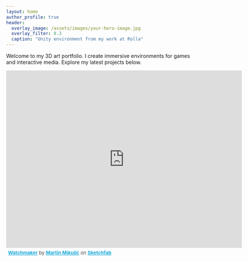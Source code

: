 ```yaml
---
layout: home
author_profile: true
header:
  overlay_image: /assets/images/your-hero-image.jpg
  overlay_filter: 0.3
  caption: "Unity environment from my work at Rolla"
---
```


Welcome to my 3D art portfolio. I create immersive environments for games and interactive media. Explore my latest projects below.

<div class="sketchfab-embed-wrapper">
  <iframe
    title="Watchmaker"
    frameborder="0"
    allowfullscreen
    mozallowfullscreen="true"
    webkitallowfullscreen="true"
    allow="autoplay; fullscreen; xr-spatial-tracking"
    xr-spatial-tracking
    execution-while-out-of-viewport
    execution-while-not-rendered
    web-share
    src="https://sketchfab.com/models/be72151ef1db4afca9b07ac7749e7d95/embed"
    width="640"
    height="480"
  >
  </iframe>
  <p style="font-size: 13px; font-weight: normal; margin: 5px; color: #4A4A4A;">
    <a
      href="https://sketchfab.com/3d-models/watchmaker-be72151ef1db4afca9b07ac7749e7d95?utm_medium=embed&utm_campaign=share-popup&utm_content=be72151ef1db4afca9b07ac7749e7d95"
      target="_blank"
      rel="nofollow"
      style="font-weight: bold; color: #1CAAD9;"
      >Watchmaker</a
    >
    by
    <a
      href="https://sketchfab.com/martin_mikulic?utm_medium=embed&utm_campaign=share-popup&utm_content=be72151ef1db4afca9b07ac7749e7d95"
      target="_blank"
      rel="nofollow"
      style="font-weight: bold; color: #1CAAD9;"
      >Martin Mikulić</a
    >
    on
    <a
      href="https://sketchfab.com?utm_medium=embed&utm_campaign=share-popup&utm_content=be72151ef1db4afca9b07ac7749e7d95"
      target="_blank"
      rel="nofollow"
      style="font-weight: bold; color: #1CAAD9;"
      >Sketchfab</a
    >
  </p>
</div>
